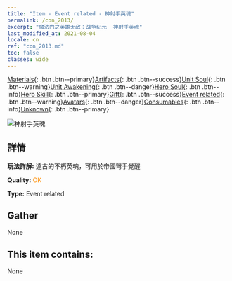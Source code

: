 ```yaml
---
title: "Item - Event related - 神射手英魂"
permalink: /con_2013/
excerpt: "魔法门之英雄无敌：战争纪元  神射手英魂"
last_modified_at: 2021-08-04
locale: cn
ref: "con_2013.md"
toc: false
classes: wide
---
```

 [Materials](/ItemsCN/){: .btn .btn--primary}[Artifacts](/ItemsCN/Artifacts/){: .btn .btn--success}[Unit Soul](/ItemsCN/UnitSoul/){: .btn .btn--warning}[Unit Awakening](/ItemsCN/UnitAwakening/){: .btn .btn--danger}[Hero Soul](/ItemsCN/HeroSoul/){: .btn .btn--info}[Hero Skill](/ItemsCN/HeroSkill/){: .btn .btn--primary}[Gift](/ItemsCN/Gift/){: .btn .btn--success}[Event related](/ItemsCN/Events/){: .btn .btn--warning}[Avatars](/ItemsCN/Avatars/){: .btn .btn--danger}[Consumables](/ItemsCN/Consumables/){: .btn .btn--info}[Unknown](/ItemsCN/Unknown/){: .btn .btn--primary}

 ![神射手英魂](/images/t/juexing_102.jpg)

## 詳情
 **玩法詳解:** 遠古的不朽英魂，可用於帝國弩手覺醒

 **Quality:** <span style="color: #FF8C00">OK</span>

 **Type:** Event related

## Gather

  None

## This item contains:

  None

